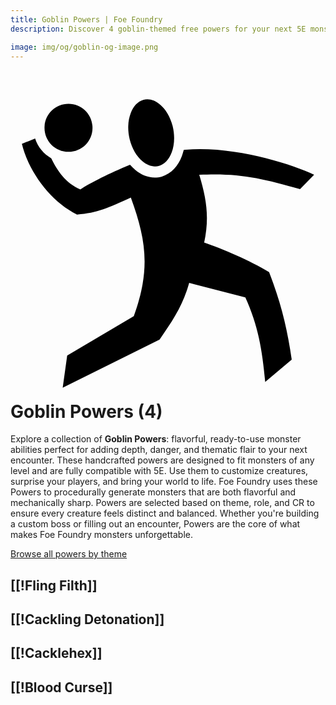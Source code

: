 ```yaml
---
title: Goblin Powers | Foe Foundry
description: Discover 4 goblin-themed free powers for your next 5E monster.

image: img/og/goblin-og-image.png
---
```


# <span class="inline-icon" aria-hidden="true"><svg xmlns="http://www.w3.org/2000/svg" viewBox="0 0 512 512"><path d="M222.4 21.66c-2.3 0-4.5.35-6.7 1-8.9 2.62-16 10.11-20.4 21.67-4.4 11.52-5.4 26.73-1.6 42.27 3.8 15.5 11.6 28.1 20.6 35.6 9 7.6 18.6 10.1 27.4 7.5 8.8-2.6 16-10.1 20.3-21.7 4.4-11.45 5.4-26.66 1.7-42.21-3.8-15.55-11.6-28.13-20.6-35.65-6.8-5.69-13.9-8.52-20.7-8.48zM94.28 28.94c-21.65 0-39 17.35-39 39s17.35 38.96 39 38.96c21.72 0 39.02-17.31 39.02-38.96 0-21.65-17.3-39-39.02-39zm-54.27 56.4-21.49 8.71C29.24 138.8 65.03 188 108.1 208.9c33.3-2.4 51.3-11 87.5-27.5 24.8 68.1 32.5 116.5 4.8 192.7l-108.26 64-7.29 52.2 157.45-78c22.2-32.3 38-55.9 48.1-92.2l91.3 23.5c20.7 45.5 27.4 84.3 32.3 137.3l43.1-36.3c-7.5-51.6-17.6-92.5-36.8-142.1-31.3-18.9-75-37.8-105.5-48 8.7-40.6 3.9-70.9-8-110.2 65.2-3.1 100.7 5.5 163.8 23.3l22.9-23.4c-39.1-18.2-131.6-47.85-211.9-40.4-.9 3.5-1.9 6.9-3.1 10.2-5.9 15.7-17.2 28.6-32.5 33.2-15.4 4.5-31.1-.4-43.2-10.7-3-2.5-5.8-5.3-8.5-8.4-32.8 13.5-64.9 29.7-80.7 40-24.29-10.7-37.35-30.1-47.34-50.6-12.33-7-21.83-18.45-26.25-32.16z"/></svg></span> Goblin Powers (4)

Explore a collection of **Goblin Powers**: flavorful, ready-to-use monster abilities perfect for adding depth, danger, and thematic flair to your next encounter. These handcrafted powers are designed to fit monsters of any level and are fully compatible with 5E. Use them to customize creatures, surprise your players, and bring your world to life. Foe Foundry uses these Powers to procedurally generate monsters that are both flavorful and mechanically sharp. Powers are selected based on theme, role, and CR to ensure every creature feels distinct and balanced. Whether you're building a custom boss or filling out an encounter, Powers are the core of what makes Foe Foundry monsters unforgettable.  

  
[Browse all powers by theme](all.md)

[[!Fling Filth]]
---

[[!Cackling Detonation]]
---

[[!Cacklehex]]
---

[[!Blood Curse]]
---
